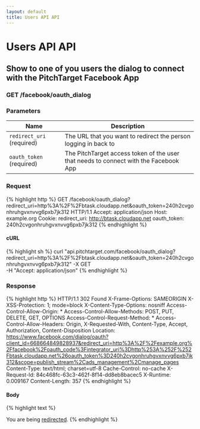 ```yaml
---
layout: default
title: Users API API
---
```


# Users API API

## Show to one of you users the dialog to connect with the PitchTarget Facebook App

### GET /facebook/oauth_dialog


### Parameters

Name | Description |
-----|-------------|
`redirect_uri` (required) | The URL that you want to redirect the person logging in back to |
`oauth_token` (required) | The PitchTarget access token of the user that needs to connect with the Facebook App |

### Request

{% highlight http %}
GET /facebook/oauth_dialog?redirect_uri=http%3A%2F%2Fbtask.cloudapp.net&amp;oauth_token=240h2cvgonhruhgvxnvvg6pxb7jk312 HTTP/1.1
Accept: application/json
Host: example.org
Cookie: 
redirect_uri: http://btask.cloudapp.net
oauth_token: 240h2cvgonhruhgvxnvvg6pxb7jk312
{% endhighlight %}


#### cURL

{% highlight sh %}
curl "api.pitchtarget.com/facebook/oauth_dialog?redirect_uri=http%3A%2F%2Fbtask.cloudapp.net&oauth_token=240h2cvgonhruhgvxnvvg6pxb7jk312" -X GET \
	-H "Accept: application/json"
{% endhighlight %}

### Response

{% highlight http %}
HTTP/1.1 302 Found
X-Frame-Options: SAMEORIGIN
X-XSS-Protection: 1; mode=block
X-Content-Type-Options: nosniff
Access-Control-Allow-Origin: *
Access-Control-Allow-Methods: POST, PUT, DELETE, GET, OPTIONS
Access-Control-Request-Method: *
Access-Control-Allow-Headers: Origin, X-Requested-With, Content-Type, Accept, Authorization, Content-Disposition
Location: https://www.facebook.com/dialog/oauth?client_id=668664849828937&redirect_uri=http%3A%2F%2Fexample.org%2Ffacebook%2Foauth_code%3Fintegrator_uri%3Dhttp%253A%252F%252Fbtask.cloudapp.net%26oauth_token%3D240h2cvgonhruhgvxnvvg6pxb7jk312&scope=publish_stream%2Cads_management%2Cmanage_pages
Content-Type: text/html; charset=utf-8
Cache-Control: no-cache
X-Request-Id: 84c468fc-63c3-462f-8f14-dd8eb8bacec5
X-Runtime: 0.009167
Content-Length: 357
{% endhighlight %}

#### Body

{% highlight text %}
<html><body>You are being <a href="https://www.facebook.com/dialog/oauth?client_id=668664849828937&amp;redirect_uri=http%3A%2F%2Fexample.org%2Ffacebook%2Foauth_code%3Fintegrator_uri%3Dhttp%253A%252F%252Fbtask.cloudapp.net%26oauth_token%3D240h2cvgonhruhgvxnvvg6pxb7jk312&amp;scope=publish_stream%2Cads_management%2Cmanage_pages">redirected</a>.</body></html>
{% endhighlight %}


